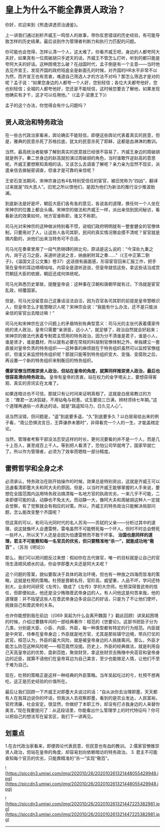 # 皇上为什么不能全靠贤人政治？

你好，欢迎来到《熊逸讲透资治通鉴》。

上一讲我们通过剖析齐威王一鸣惊人的故事，带你反思错误的历史经验，有可能导致怎样的历史结果。最后谈到作为管理者判断力和执行力匹配的问题。

你可能也会觉得，怎样认清一个人，这太难了。你看齐威王吧，身边的人都夸阿大夫好，如果真有一位周破胡只手遮天的话，齐威王不管怎么打听，听到的都只能是夸阿大夫的好话。这种困境怎么破？在战国时代，孟子倒是有一个主意——当时他去见齐宣王，发现齐国的政府班底全是新面孔的时候，对齐国的HR水平非常不以为然，而齐宣王也有苦衷，难道自己筛选人才的方法不对吗？那怎么筛选才是对的呢？孟子说：“如果您身边的人都夸一个人好，您别轻信；各位大夫都夸他好，您也别轻信；全城的人都夸他好，您还是不能轻信，这时候您要去了解他，如果发现他确实有才干，这才可以任用他。”（《孟子·梁惠王下》）

孟子的这个办法，你觉得会有什么问题吗？

## 贤人政治和特务政治

在一些古代政治家看来，舆论确实不能轻信，即便这些舆论代表着真实的民意，但是，雅典的民意杀死了苏格拉底，犹太的民意杀死了耶稣，这都是血淋淋的教训。

当然，最高统治者能够了解到真实的民意就已经很不容易了，齐威王身边的周破胡就是例子。秦二世身边的赵高就扮演过周破胡的角色，当时谁敢忤逆赵高的意思呢。齐威王要想察知真相的话，又该怎么去调查了解呢？亲力亲为显然不现实，派遣亲信去做秘密调查，但谁才是可靠的亲信呢？

王安石变法期间，宋神宗身边有4名特别受信任的宦官，被旧党称为“四凶”，翻译过来就是“四大恶人”。旧党之所以恨他们，是因为他们为新法的推行没少推波助澜。

到底新法是好是坏，朝廷大臣们各有各的意见，各说各的道理，换任何一个人坐在宋神宗的位置上都会头痛。宋神宗的做法和齐威王一样，派出亲信到民间秘访，看看新法的效果如何，地方官谁称职，谁又不称职。

司马光对宋神宗的这种做派特别看不惯，说咱们政府明明就有一整套健全的官僚体制，只要用对了人，让这些人各司其职，民间的真实情况哪会摸不清呢？宦官就是搞内勤的，派他们出来当特务可不合适。

司马光在奏章里用了一段气势磅礴的排比句，原话是这么说的：“今深处九重之内，询于近习之臣，采道听途说之言，纳曲躬附耳之奏……”（《王中正第二劄子》，《温国文正公文集》卷37）这话很有画面感，形容宦官回来汇报工作，把手笼在皇帝的耳边嘀嘀咕咕，内容全是道听途说，但皇帝就信这些，拿这些话当成赏罚朝廷大臣的依据，朝廷还成何体统呢。

司马光熟悉历史掌故，提醒皇帝说：这种事在汉朝和唐朝早就有过，下场就是宦官乱政，倾覆国家。

但是，司马光没留意自己这番话没法自洽，因为百官各司其职的前提是皇帝慧眼识人，但皇帝怎么才能慧眼识人呢？宋神宗会说：“我能有什么办法，还不是只能派亲信的宦官出去暗访嘛！”

司马光和宋神宗在这个问题上的矛盾特别有典型意义：司马光的主张代表着儒家传统的贤人政治，皇帝只需要“亲贤臣，远小人”，就足够了，政治自然就会好起来；宋神宗的做法代表着专制君主惯用的特务政治，因为分不清谁是君子，谁是小人，谁是贤才，谁是蠢材，所以就有必要在常规的科层制官僚体制之外，单独建立一套直接对皇帝负责的特务组织——这种事的麻烦就在于特务组织虽然可以监控官僚组织，但谁又来监控特务组织呢？那就只能等到特务组织变大、变强、变腐败之后，再设置一个新的特务组织来制衡旧的特务组织。

 **儒家官僚当然推崇贤人政治，但站在皇帝的角度，就算同样推崇贤人政治，最后也很容易滑向特务政治。** 皇帝有皇帝的苦衷，站在权力的金字塔尖上，要想获得客观、真实的资讯实在太难了。

如果连暗访也不可信，那就只有让时间来证明真相了。这就是白居易教过的方法：“赠君一法决狐疑，不用钻龟与祝蓍。试玉要烧三日满，辨材须待七年期。”这个道理再通俗一点表达的话，就是“路遥知马力，日久见人心”。

话当然没错，但问题是，“遥”到底要多遥，“久”到底要多久？以白居易给出来的例子看，“周公恐惧流言日，王莽谦恭未篡时”，非得看完一个人的一生，才能盖棺定论。

当然，管理者考察干部没法忍受这样的时长，更何况要看的并不是一个人，而是几十上百人，甚至成百上千人。等到把人看清了，恐怕公司早就垮了，国家早就亡了。所以作为管理者，必须为了效率而牺牲一部分精度。

## 雷劈哲学和全身之术

必须承认，特务政治在刚开始操作的时候，效果总是特别突出，这就是齐威王可以迅速看清即墨大夫和阿大夫的原因。但是，以当时齐威王能够掌握的人手来说，要想在全国范围内运用特务政治搞清每一名地方官的执政优劣，一来几乎不可能，二来即便可能的话，动静也不免太大。而动静一大，像阿大夫和周破胡这种人一定就会觉察，有了觉察就会有相应的对策。所以，齐威王的特务政治只能解决局部问题，怎么能改变整个齐国呢？

但这真的可以，和司马光同时代的名人苏洵——苏轼的父亲——分析过其中的道理，说这就像坏人会遭雷劈，雷电虽然不可能劈死每一个坏人，但时不时总会劈死一些坏人，所以天下人还是会因为怕遭雷劈而不敢干坏事。 **治国也是同样的道理，君主不可能察知每一名官员的优劣，但只要精准地“杀一”，就能成功地“儆百”** 。（苏洵《明论》）

那么，我们可以把问题反过来想：假如你在古代做官，唯一的目标就是让自己的官场生涯顺风顺水的话，你会学即墨大夫还是阿大夫呢？

这个问题的答案，貌似要取决于具体的政治环境，但也有一种放之四海而皆准的策略，这就是杜预的策略。杜预是晋朝名将，官阶高，威望重，人品不坏，学问还特别大，业余时间研究《左传》，做成了《左传》学的大宗师。杜预深得晋武帝的信任，但即便如此，他还是没少贿赂晋武帝身边的人。有人问他这是何苦来哉，他的道理是：并不指望这些人在晋武帝身边多说自己的好话，只是为了不让他们使坏，挑拨自己和晋武帝的关系。

也许你能想到我在前边（《069 吴起为什么会离开魏国？》戳此回顾）讲吴起困境的时候，介绍过曹魏年间的一部经典著作：桓范的《世要论》。这部书把臣子分为几类，分别是大臣、小臣、内臣、外臣，每一种类型都有特定的行为规范。内臣就是中央官，侍奉在皇帝身边；外臣就是地方官，尤其是那些镇守边境，带兵打仗的武官。桓范认为，外臣的最大风险，就是被皇帝身边的人挑拨离间。那么，外臣才能怎么防范这种风险呢——桓范竟然没提。历史上，外臣的经典做法，就是利用自己天高皇帝远的优势，盘剥百姓，聚敛财货，拿这些财货去贿赂中央高官和皇帝身边的近臣，就算不请他们在皇帝耳边为自己美言，至少也能做足人情，让他们不至于难为自己。

现在，杜预的策略正是这样一种经典的外臣策略。当年吴起吃过的亏，杜预不想再吃，这正是历史经验的价值所在。

最后让我们回顾一下齐威王对即墨大夫说过的话：“自从派你去治理即墨，天天都有人在我耳边说你的坏话，但我派人去视察即墨，看到的是农业发达，人民富裕，官府清廉，社会安定。很显然，你做好了本职工作，却没有打点我身边的人来替你美言。”现在我要提问了：从这段话里，你能看出什么管理学上的时代特征吗？你可以把自己的想法写在留言区，我们下一讲再见。

## 划重点

1.在古代政治家看来，即便舆论代表民意，但民意也有血的教训。
2.儒家官僚推崇贤人政治，但站在皇帝的角度，却容易划向依赖暗访的特务政治。
3. 君主不可能查知每个官员的优劣，只能靠精准的“杀一”实现“儆百”。

![https://piccdn3.umiwi.com/img/202010/26/202010261321448055429948.jpg](https://piccdn3.umiwi.com/img/202010/26/202010261321448055429948.jpg)

![https://piccdn3.umiwi.com/img/202010/26/202010261321447225382981.jpg](https://piccdn3.umiwi.com/img/202010/26/202010261321447225382981.jpg)

---
